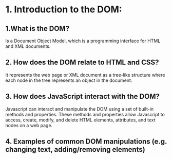 # 1. Introduction to the DOM:
## 1.What is the DOM?
Is a Document Object Model, which is a programming interface for HTML and XML documents.
## 2. How does the DOM relate to HTML and CSS?
It represents the web page or XML document as a tree-like structure where each node in the tree represents an object in the document.
## 3. How does JavaScript interact with the DOM?
Javascript can interact and manipulate the DOM using a set of built-in methods and properties. These methods and properties allow Javascript to access, create, modify, and delete HTML elements, attributes, and text nodes on a web page. 
## 4. Examples of common DOM manipulations (e.g. changing text, adding/removing elements)
